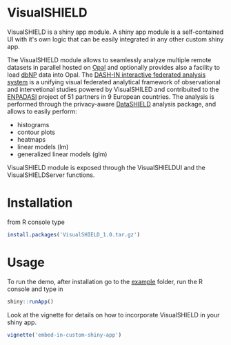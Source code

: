 # VisualSHIELD

VisualSHIELD is a shiny app module.
A shiny app module is a self-contained UI with it's own logic that can be easily integrated in any other custom shiny app. 

The VisualSHIELD module allows to seamlessly analyze multiple remote datasets in parallel hosted on  [Opal](https://www.obiba.org/pages/products/opal/) and optionally provides also a facility to load [dbNP](https://dashin.eu/interventionstudies/) data into Opal. The [DASH-IN interactive federated analysis system](https://dashin.cosbi.eu/) is a unifying visual federated analytical framework of observational and intervetional studies powered by VisualSHILED and contribuited to the [ENPADASI](https://www.dtls.nl/wp-content/uploads/2016/05/ENPADASI_Bouwman_250516_FAIR.pdf#page=7) project of 51 partners in 9 European countries.
The analysis is performed through the privacy-aware [DataSHIELD](https://www.datashield.ac.uk/) analysis package, and allows to easily perform:
* histograms
* contour plots
* heatmaps
* linear models (lm)
* generalized linear models (glm)

VisualSHIELD module is exposed through the VisualSHIELDUI and the VisualSHIELDServer functions. 

# Installation

from R console type

```R
install.packages('VisualSHIELD_1.0.tar.gz')
```
# Usage

To run the demo, after installation go to the [example](example) folder, run the R console and type in

```R
shiny::runApp() 
```

Look at the vignette for details on how to incorporate VisualSHIELD in your shiny app.

```R
vignette('embed-in-custom-shiny-app')
```
